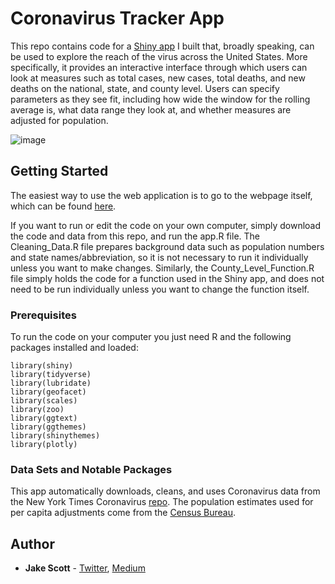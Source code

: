 # Coronavirus Tracker App
This repo contains code for a [Shiny app](https://jake-scott.shinyapps.io/CoronaMap/) I built that, broadly speaking, can be used to explore the reach of the virus across the United States. More specifically, it provides an interactive interface through which users can look at measures such as total cases, new cases, total deaths, and new deaths on the national, state, and county level. Users can specify parameters as they see fit, including how wide the window for the rolling average is, what data range they look at, and whether measures are adjusted for population.  

![image](https://user-images.githubusercontent.com/56490913/88104223-2114ac00-cb70-11ea-8694-4186bffc14f3.png)


## Getting Started

The easiest way to use the web application is to go to the webpage itself, which can be found [here](https://jake-scott.shinyapps.io/CoronaMap/). 

If you want to run or edit the code on your own computer, simply download the code and data from this repo, and run the app.R file. The Cleaning_Data.R file prepares background data such as population numbers and state names/abbreviation, so it is not necessary to run it individually unless you want to make changes. Similarly, the County_Level_Function.R file simply holds the code for a function used in the Shiny app, and does not need to be run individually unless you want to change the function itself. 

### Prerequisites

To run the code on your computer you just need R and the following packages installed and loaded:

```
library(shiny)
library(tidyverse)
library(lubridate)
library(geofacet)
library(scales)
library(zoo)
library(ggtext) 
library(ggthemes)
library(shinythemes)
library(plotly)
```

### Data Sets and Notable Packages
This app automatically downloads, cleans, and uses Coronavirus data from the New York Times Coronavirus [repo](https://github.com/nytimes/covid-19-data). The population estimates used for per capita adjustments come from the [Census Bureau](https://www.census.gov/data/tables/time-series/demo/popest/2010s-counties-total.html). 

## Author

* **Jake Scott** - [Twitter](https://twitter.com/jakepscott2020), [Medium](https://medium.com/@jakepscott16)


